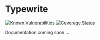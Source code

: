 # Typewrite

[![Known Vulnerabilities](https://snyk.io/test/github/typewrite/typewrite/badge.svg?targetFile=package.json)](https://snyk.io/test/github/typewrite/typewrite?targetFile=package.json) [![Coverage Status](https://coveralls.io/repos/github/typewrite/typewrite/badge.svg?branch=master)](https://coveralls.io/github/typewrite/typewrite?branch=master)


Documentation coming soon ...